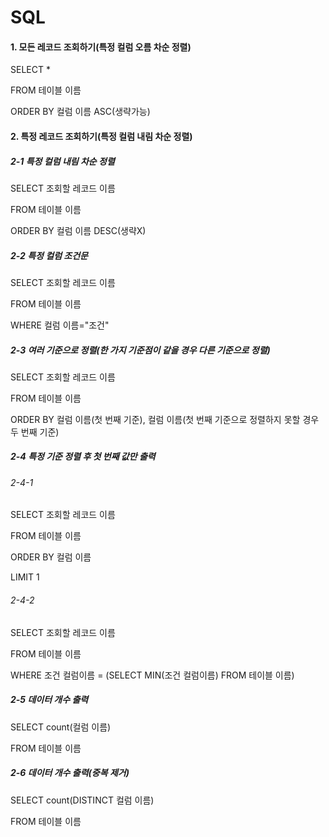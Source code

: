 # SQL

#### 1. 모든 레코드 조회하기(특정 컬럼 오름 차순 정렬)

SELECT * 

FROM 테이블 이름 

ORDER BY 컬럼 이름 ASC(생략가능)



#### 2. 특정 레코드 조회하기(특정 컬럼 내림 차순 정렬)

##### 2-1 특정 컬럼 내림 차순 정렬

SELECT 조회할 레코드 이름 

FROM 테이블 이름 

ORDER BY 컬럼 이름 DESC(생략X)



##### 2-2 특정 컬럼 조건문

SELECT 조회할 레코드 이름 

FROM 테이블 이름 

WHERE 컬럼 이름="조건"



##### 2-3 여러 기준으로 정렬(한 가지 기준점이 같을 경우 다른 기준으로 정렬)

SELECT 조회할 레코드 이름 

FROM 테이블 이름 

ORDER BY 컬럼 이름(첫 번째 기준), 컬럼 이름(첫 번째 기준으로 정렬하지 못할 경우 두 번째 기준)



##### 2-4 특정 기준 정렬 후 첫 번째 값만 출력

###### 2-4-1

SELECT 조회할 레코드 이름

FROM 테이블 이름

ORDER BY 컬럼 이름

LIMIT 1



###### 2-4-2

SELECT 조회할 레코드 이름

FROM 테이블 이름

WHERE 조건 컬럼이름 = (SELECT MIN(조건 컬럼이름) FROM 테이블 이름)



##### 2-5 데이터 개수 출력

SELECT count(컬럼 이름)

FROM 테이블 이름



##### 2-6 데이터 개수 출력(중복 제거)

SELECT count(DISTINCT 컬럼 이름)

FROM 테이블 이름

